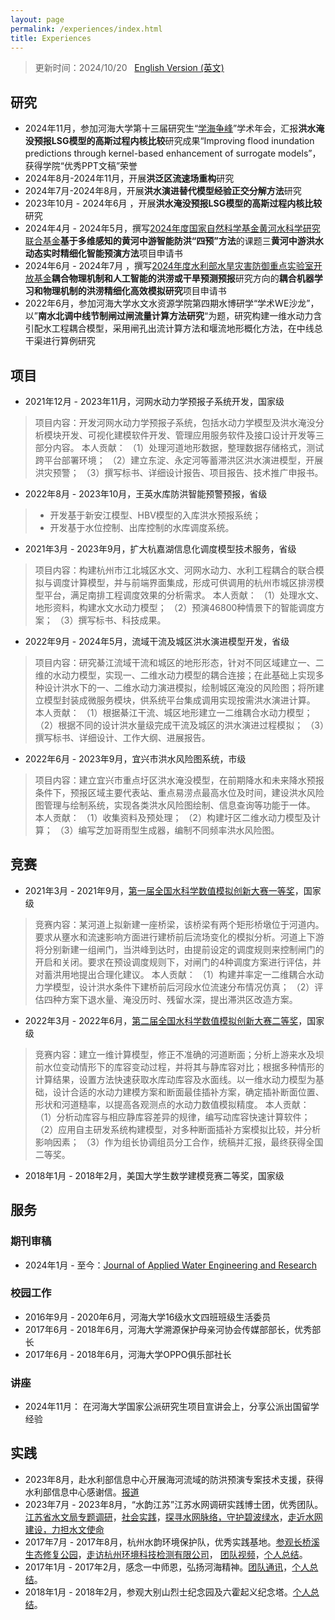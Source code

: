 ```yaml
---
layout: page
permalink: /experiences/index.html
title: Experiences
---
```


> 更新时间：2024/10/20 &nbsp; [English Version (英文)](https://lujiabo98.github.io/file/experiences_en/)

## 研究

- 2024年11月，参加河海大学第十三届研究生“[学海争峰](https://mp.weixin.qq.com/s/cDz5eRM37XqrHK-ksNk_mA)”学术年会，汇报**洪水淹没预报LSG模型的高斯过程内核比较**研究成果“Improving flood inundation predictions through kernel-based enhancement of surrogate models”，获得学院“优秀PPT文稿”荣誉
- 2024年8月-2024年11月，开展**洪泛区流速场重构**研究
- 2024年7月-2024年8月，开展**洪水演进替代模型经验正交分解方法**研究
- 2023年10月 - 2024年6月 ，开展**洪水淹没预报LSG模型的高斯过程内核比较**研究<br>
- 2024年4月 - 2024年5月，撰写[2024年度国家自然科学基金黄河水科学研究联合基金](https://www.nsfc.gov.cn/publish/portal0/tab434/info92406.htm)**基于多维感知的黄河中游智能防洪“四预”方法**的课题三**黄河中游洪水动态实时精细化智能预演方法**项目申请书<br>
- 2024年6月  - 2024年7月 ，撰写[2024年度水利部水旱灾害防御重点实验室开放基金](http://www.nhri.cn/art/2024/6/17/art_33_76659.html)**耦合物理机制和人工智能的洪涝或干旱预测预报**研究方向的**耦合机器学习和物理机制的洪涝精细化高效模拟研究**项目申请书
- 2022年6月，参加河海大学水文水资源学院第四期水博研学“学术WE沙龙”，以”**南水北调中线节制闸过闸流量计算方法研究**“为题，研究构建一维水动力含引配水工程耦合模型，采用闸孔出流计算方法和堰流地形概化方法，在中线总干渠进行算例研究



## 项目

- 2021年12月 - 2023年11月，河网水动力学预报子系统开发，国家级

> 项目内容：开发河网水动力学预报子系统，包括水动力学模型及洪水淹没分析模块开发、可视化建模软件开发、管理应用服务软件及接口设计开发等三部分内容。
> 本人贡献：
> （1）处理河道地形数据，整理数据存储格式，测试跨平台部署环境；
> （2）建立东淀、永定河等蓄滞洪区洪水演进模型，开展洪灾预警；
> （3）撰写标书、详细设计报告、项目报告、技术推广申报书。

- 2022年8月 - 2023年10月，王英水库防洪智能预警预报，省级

> - 开发基于新安江模型、HBV模型的入库洪水预报系统；
> - 开发基于水位控制、出库控制的水库调度系统。

- 2021年3月 - 2023年9月，扩大杭嘉湖信息化调度模型技术服务，省级

> 项目内容：构建杭州市江北城区水文、河网水动力、水利工程耦合的联合模拟与调度计算模型，并与前端界面集成，形成可供调用的杭州市城区排涝模型平台，满足南排工程调度效果的分析需求。
> 本人贡献：
> （1）处理水文、地形资料，构建水文水动力模型；
> （2）预演46800种情景下的智能调度方案；
> （3）撰写标书、科技成果。

- 2022年9月 - 2024年5月，流域干流及城区洪水演进模型开发，省级

> 项目内容：研究綦江流域干流和城区的地形形态，针对不同区域建立一、二维的水动力模型，实现一、二维水动力模型的耦合连接；在此基础上实现多种设计洪水下的一、二维水动力演进模拟，绘制城区淹没的风险图；将所建立模型封装成微服务模块，供系统平台集成调用实现按需洪水演进计算。
> 本人贡献：
> （1）根据綦江干流、城区地形建立一二维耦合水动力模型；
> （2）根据不同的设计洪水量级完成干流及城区的洪水演进过程模拟；
> （3）撰写标书、详细设计、工作大纲、进展报告。

- 2022年6月 - 2023年9月，宜兴市洪水风险图系统，市级

> 项目内容：建立宜兴市重点圩区洪水淹没模型，在前期降水和未来降水预报条件下，预报区域主要代表站、重点易涝点最高水位及时间，建设洪水风险图管理与绘制系统，实现各类洪水风险图绘制、信息查询等功能于一体。
> 本人贡献：
> （1）收集资料及预处理；
> （2）构建圩区二维水动力模型及计算；
> （3）编写芝加哥雨型生成器，编制不同频率洪水风险图。



## 竞赛

- 2021年3月 - 2021年9月，[第一届全国水科学数值模拟创新大赛一等奖](https://mp.weixin.qq.com/s?src=11&timestamp=1726997689&ver=5522&signature=drRpqROYIOv0TXR4KvlN0sPYYJb031p0bEyvvswJbNU-*Gxi2IF0WY3GauV7uHrCLNrV1ugavzMXvOocmZMpB0nQlQYAt3vjYPiJOXpV*Mvuvlb5oVUsMh8-p8KTn*K7&new=1)，国家级

> 竞赛内容：某河道上拟新建一座桥梁，该桥梁有两个矩形桥墩位于河道内。要求从壅水和流速影响方面进行建桥前后流场变化的模拟分析。河道上下游将分别新建一组闸门，当洪峰到达时，由提前设定的调度规则来控制闸门的开启和关闭。要求在预设调度规则下，对闸门的4种调度方案进行评估，并对蓄洪用地提出合理化建议。
> 本人贡献：
> （1）构建并率定一二维耦合水动力学模型，设计洪水条件下建桥前后河段水位流速分布情况仿真；
> （2）评估四种方案下退水量、淹没历时、残留水深，提出滞洪区改造方案。

- 2022年3月 - 2022年6月，[第二届全国水科学数值模拟创新大赛二等奖](https://mp.weixin.qq.com/s?src=11&timestamp=1726997689&ver=5522&signature=drRpqROYIOv0TXR4KvlN0sPYYJb031p0bEyvvswJbNVyDYnxTzSw*XnbBA6QW2wDGBePGGS0nXiaZFOpSAQpi2JX*zX2XPUWjKF6ksLJP9LU3ih2OAhr5TWBG*8n5ZRe&new=1)，国家级

> 竞赛内容：建立一维计算模型，修正不准确的河道断面；分析上游来水及坝前水位变动情形下的库容变动过程，并将其与静库容对比；根据多种情形的计算结果，设置方法快速获取水库动库容及水面线。以一维水动力模型为基础，设计合适的水动力建模方案和断面最佳插补方案，确定插补断面位置、形状和河道糙率，以提高各观测点的水动力数值模拟精度。
> 本人贡献：
> （1）分析动库容与相应静库容差异的规律，编写动库容快速计算软件；
> （2）应用自主研发系统构建模型，对多种断面插补方案模拟比较，并分析影响因素；
> （3）作为组长协调组员分工合作，统稿并汇报，最终获得全国二等奖。

- 2018年1月 - 2018年2月，美国大学生数学建模竞赛二等奖，国家级



## 服务

### 期刊审稿

- 2024年1月 - 至今：[Journal of Applied Water Engineering and Research](https://www.tandfonline.com/journals/tjaw20)



### 校园工作

- 2016年9月 - 2020年6月，河海大学16级水文四班班级生活委员
- 2017年6月 - 2018年6月，河海大学溯源保护母亲河协会传媒部部长，优秀部长
- 2017年6月 - 2018年6月，河海大学OPPO俱乐部社长<br>



### 讲座

- 2024年11月： 在河海大学国家公派研究生项目宣讲会上，分享公派出国留学经验



## 实践

- 2023年8月，赴水利部信息中心开展海河流域的防洪预演专案技术支援，获得水利部信息中心感谢信。[报道](https://shxy.hhu.edu.cn/post/3973)
- 2023年7月 - 2023年8月，“水韵江苏”江苏水网调研实践博士团，优秀团队。[江苏省水文局专题调研](https://shxy.hhu.edu.cn/2023/0718/c3462a263717/page.htm)，[社会实践](https://mp.weixin.qq.com/s?__biz=MzIyMjQ0MzAyOQ==&mid=2247542076&idx=1&sn=58c71f3dd04963c40dbcf96f268b40b4&chksm=e82f0646df588f5055970bcdaff098c58c2b89d55f328d34647a94f2b79c28ed8fba5878ae7b&mpshare=1&scene=23&srcid=0725n63ZG0nfpS4AzhvoJ5yH&sharer_sharetime=1690275453281&sharer_shareid=07e699e99ef7214cbbbbdd8274e03052#rd)，[探寻水网脉络，守护碧波绿水](https://xiaoyuan.cycnet.com.cn/s?uid=7579456&app_version=1.4.9&sid=1573508&time=1692069273&signature=k5yNLlPgo6r98RX0bMW7Y9yqDCK3X3W7KEVpwGOxvAqDZzBJdm&sign=67767027d706ab88dc6fed7264fa3e8a#)，[走近水网建设，力担水文使命](https://mp.weixin.qq.com/s?__biz=Mzg4MjY2NzMxOA==&mid=2247489507&idx=1&sn=579e1bbfaf85d38e77da2e6e1a5da121&chksm=cf526dbaf825e4ac4d1b0582971cae40c33e0b5cc3c1d22743b11369c3653860bb6c10dd4d24&mpshare=1&scene=23&srcid=0815zFi8EFwWClTVlJqpmT58&sharer_sharetime=1692069445110&sharer_shareid=638b2a9b6a43018a5b97d25800c3b725#rd)
- 2017年7月 - 2017年8月，杭州水韵环境保护队，优秀实践基地。[参观长桥溪生态修复公园](https://shxy.hhu.edu.cn/2017/0711/c3463a53685/page.htm)，[走访杭州环境科技检测有限公司](https://shxy.hhu.edu.cn/2017/0708/c3463a53654/page.htm)， [团队视频](https://www.bilibili.com/video/BV1Ex411B72r/)，[个人总结](https://lujiabo98.github.io/blogs/practice2_personal)。
- 2017年1月 - 2017年2月，感念一中师恩，弘扬河海精神。[团队通讯](https://lujiabo98.github.io/blogs/practice1_team)，[个人总结](https://lujiabo98.github.io/blogs/practice1_personal)。
- 2018年1月 - 2018年2月，参观大别山烈士纪念园及六霍起义纪念塔。[个人总结](https://lujiabo98.github.io/blogs/practice3_personal)。

